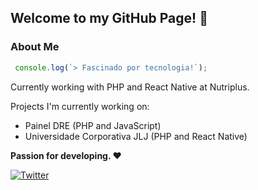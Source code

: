 ## Welcome to my GitHub Page! 👋

### About Me
```js
 console.log(`> Fascinado por tecnologia!`);
```

Currently working with PHP and React Native at Nutriplus.

Projects I'm currently working on:

- Painel DRE (PHP and JavaScript)
- Universidade Corporativa JLJ (PHP and React Native)

**Passion for developing. ❤**

<a href="https://twitter.com/intent/tweet?text=Wow:&url=https%3A%2F%2Fwww.linkedin.com%2Fin%2Flucas-cefali-71335a156%2F"><img alt="Twitter" src="https://img.shields.io/twitter/url?style=social"></a>
<!--
**LcsCefali/LcsCefali** is a ✨ _special_ ✨ repository because its `README.md` (this file) appears on your GitHub profile.

Here are some ideas to get you started:

- 🔭 I’m currently working on ...
- 🌱 I’m currently learning ...
- 👯 I’m looking to collaborate on ...
- 🤔 I’m looking for help with ...
- 💬 Ask me about ...
- 📫 How to reach me: ...
- 😄 Pronouns: ...
- ⚡ Fun fact: ...
-->
